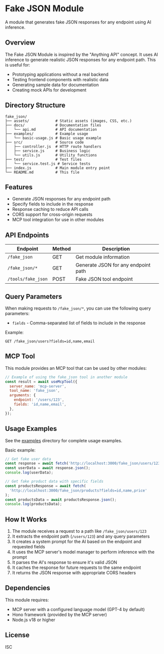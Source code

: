 # Fake JSON Module

A module that generates fake JSON responses for any endpoint using AI inference.

## Overview

The Fake JSON Module is inspired by the "Anything API" concept. It uses AI inference to generate realistic JSON responses for any endpoint path. This is useful for:

- Prototyping applications without a real backend
- Testing frontend components with realistic data
- Generating sample data for documentation
- Creating mock APIs for development

## Directory Structure

```
fake_json/
├── assets/            # Static assets (images, CSS, etc.)
├── docs/              # Documentation files
│   └── api.md         # API documentation
├── examples/          # Example usage
│   └── basic-usage.js # Basic usage example
├── src/               # Source code
│   ├── controller.js  # HTTP route handlers
│   ├── service.js     # Business logic
│   └── utils.js       # Utility functions
├── test/              # Test files
│   └── service.test.js # Service tests
├── index.js           # Main module entry point
└── README.md          # This file
```

## Features

- Generate JSON responses for any endpoint path
- Specify fields to include in the response
- Response caching to reduce API calls
- CORS support for cross-origin requests
- MCP tool integration for use in other modules

## API Endpoints

| Endpoint           | Method | Description                         |
| ------------------ | ------ | ----------------------------------- |
| `/fake_json`       | GET    | Get module information              |
| `/fake_json/*`     | GET    | Generate JSON for any endpoint path |
| `/tools/fake_json` | POST   | Fake JSON tool endpoint             |

## Query Parameters

When making requests to `/fake_json/*`, you can use the following query parameters:

- `fields` - Comma-separated list of fields to include in the response

Example:

```
GET /fake_json/users?fields=id,name,email
```

## MCP Tool

This module provides an MCP tool that can be used by other modules:

```javascript
// Example of using the fake_json tool in another module
const result = await useMcpTool({
  server_name: 'mcp-server',
  tool_name: 'fake_json',
  arguments: {
    endpoint: '/users/123',
    fields: 'id,name,email',
  },
});
```

## Usage Examples

See the [examples](examples/) directory for complete usage examples.

Basic example:

```javascript
// Get fake user data
const response = await fetch('http://localhost:3000/fake_json/users/123');
const userData = await response.json();
console.log(userData);

// Get fake product data with specific fields
const productsResponse = await fetch(
  'http://localhost:3000/fake_json/products?fields=id,name,price'
);
const productsData = await productsResponse.json();
console.log(productsData);
```

## How It Works

1. The module receives a request to a path like `/fake_json/users/123`
2. It extracts the endpoint path (`/users/123`) and any query parameters
3. It creates a system prompt for the AI based on the endpoint and requested fields
4. It uses the MCP server's model manager to perform inference with the prompt
5. It parses the AI's response to ensure it's valid JSON
6. It caches the response for future requests to the same endpoint
7. It returns the JSON response with appropriate CORS headers

## Dependencies

This module requires:

- MCP server with a configured language model (GPT-4 by default)
- Hono framework (provided by the MCP server)
- Node.js v18 or higher

## License

ISC
